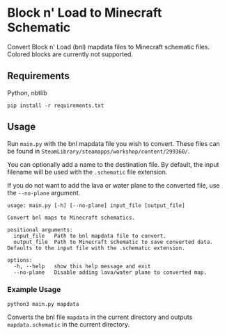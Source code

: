 # Block n' Load to Minecraft Schematic

Convert Block n' Load (bnl) mapdata files to Minecraft schematic files.  Colored blocks are currently not supported.

## Requirements

Python, nbtlib

```
pip install -r requirements.txt
```

## Usage

Run `main.py` with the bnl mapdata file you wish to convert.  These files can be found in `SteamLibrary/steamapps/workshop/content/299360/`.

You can optionally add a name to the destination file.  By default, the input filename will be used with the `.schematic` file extension.

If you do not want to add the lava or water plane to the converted file, use the `--no-plane` argument.

```
usage: main.py [-h] [--no-plane] input_file [output_file]

Convert bnl maps to Minecraft schematics.

positional arguments:
  input_file   Path to bnl mapdata file to convert.
  output_file  Path to Minecraft schematic to save converted data. Defaults to the input file with the .schematic extension.

options:
  -h, --help   show this help message and exit
  --no-plane   Disable adding lava/water plane to converted map.
```

### Example Usage

```
python3 main.py mapdata
```

Converts the bnl file `mapdata` in the current directory and outputs `mapdata.schematic` in the current directory.